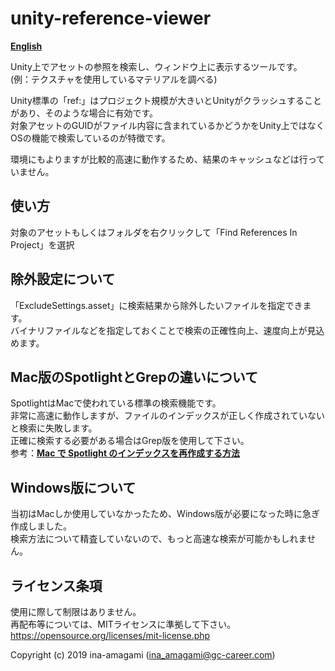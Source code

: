 # unity-reference-viewer

[**English**](README_EN.md)

Unity上でアセットの参照を検索し、ウィンドウ上に表示するツールです。  
(例：テクスチャを使用しているマテリアルを調べる)  
  
Unity標準の「ref:」はプロジェクト規模が大きいとUnityがクラッシュすることがあり、そのような場合に有効です。  
対象アセットのGUIDがファイル内容に含まれているかどうかをUnity上ではなくOSの機能で検索しているのが特徴です。  
  
環境にもよりますが比較的高速に動作するため、結果のキャッシュなどは行っていません。

## 使い方

対象のアセットもしくはフォルダを右クリックして「Find References In Project」を選択

## 除外設定について

「ExcludeSettings.asset」に検索結果から除外したいファイルを指定できます。  
バイナリファイルなどを指定しておくことで検索の正確性向上、速度向上が見込めます。

## Mac版のSpotlightとGrepの違いについて

SpotlightはMacで使われている標準の検索機能です。  
非常に高速に動作しますが、ファイルのインデックスが正しく作成されていないと検索に失敗します。  
正確に検索する必要がある場合はGrep版を使用して下さい。  
参考：[**Mac で Spotlight のインデックスを再作成する方法**](https://support.apple.com/ja-jp/HT201716)

## Windows版について

当初はMacしか使用していなかったため、Windows版が必要になった時に急ぎ作成しました。  
検索方法について精査していないので、もっと高速な検索が可能かもしれません。

## ライセンス条項

使用に際して制限はありません。  
再配布等については、MITライセンスに準拠して下さい。  
https://opensource.org/licenses/mit-license.php  

Copyright (c) 2019 ina-amagami (ina_amagami@gc-career.com)